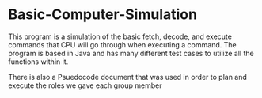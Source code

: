 # Basic-Computer-Simulation

This program is a simulation of the basic fetch, decode, and execute commands that CPU will go through when executing a command. 
The program is based in Java and has many different test cases to utilize all the functions within it.

There is also a Psuedocode document that was used in order to plan and execute the roles we gave each group member
